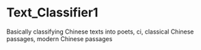 # Text_Classifier1
 Basically classifying Chinese texts into poets, ci, classical Chinese passages, modern Chinese passages
